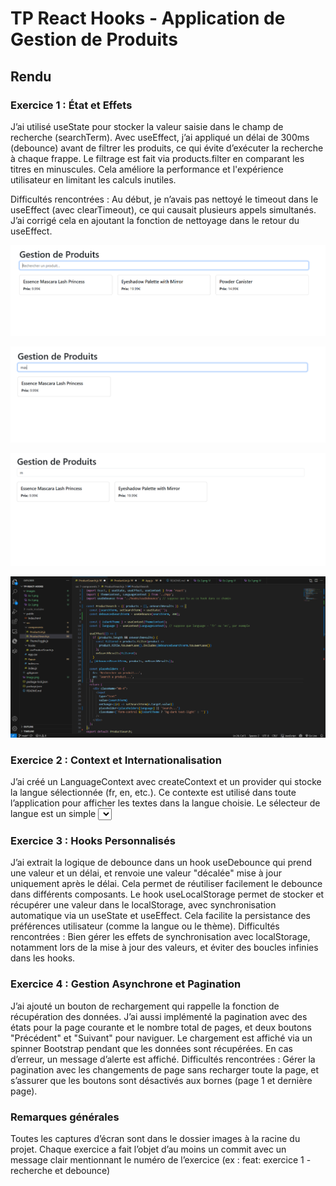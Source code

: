 # TP React Hooks - Application de Gestion de Produits
## Rendu

### Exercice 1 : État et Effets 
J’ai utilisé useState pour stocker la valeur saisie dans le champ de recherche (searchTerm). Avec useEffect, j’ai appliqué un délai de 300ms (debounce) avant de filtrer les produits, ce qui évite d’exécuter la recherche à chaque frappe. Le filtrage est fait via products.filter en comparant les titres en minuscules.
Cela améliore la performance et l'expérience utilisateur en limitant les calculs inutiles.

Difficultés rencontrées :
Au début, je n’avais pas nettoyé le timeout dans le useEffect (avec clearTimeout), ce qui causait plusieurs appels simultanés. J’ai corrigé cela en ajoutant la fonction de nettoyage dans le retour du useEffect.

![alt text](<images/Ex 1.png>)

![alt text](<images/Ex 2.png>)

![alt text](<images/Ex 3.png>)

![alt text](<images/Ex 4.png>)

### Exercice 2 : Context et Internationalisation
J’ai créé un LanguageContext avec createContext et un provider qui stocke la langue sélectionnée (fr, en, etc.). Ce contexte est utilisé dans toute l’application pour afficher les textes dans la langue choisie.
Le sélecteur de langue est un simple <select> dans le header qui met à jour la langue dans le contexte. Les composants utilisent ensuite useContext(LanguageContext) pour afficher les textes traduits.
Difficultés rencontrées :
La gestion des traductions dans tous les composants demande de bien passer le contexte. Au début, certains composants n’étaient pas mis à jour car ils ne consommaient pas correctement le contexte.

### Exercice 3 : Hooks Personnalisés
J’ai extrait la logique de debounce dans un hook useDebounce qui prend une valeur et un délai, et renvoie une valeur "décalée" mise à jour uniquement après le délai. Cela permet de réutiliser facilement le debounce dans différents composants.
Le hook useLocalStorage permet de stocker et récupérer une valeur dans le localStorage, avec synchronisation automatique via un useState et useEffect. Cela facilite la persistance des préférences utilisateur (comme la langue ou le thème).
Difficultés rencontrées :
Bien gérer les effets de synchronisation avec localStorage, notamment lors de la mise à jour des valeurs, et éviter des boucles infinies dans les hooks.

### Exercice 4 : Gestion Asynchrone et Pagination
J’ai ajouté un bouton de rechargement qui rappelle la fonction de récupération des données. J’ai aussi implémenté la pagination avec des états pour la page courante et le nombre total de pages, et deux boutons "Précédent" et "Suivant" pour naviguer.
Le chargement est affiché via un spinner Bootstrap pendant que les données sont récupérées. En cas d’erreur, un message d’alerte est affiché.
Difficultés rencontrées :
Gérer la pagination avec les changements de page sans recharger toute la page, et s’assurer que les boutons sont désactivés aux bornes (page 1 et dernière page).

### Remarques générales
Toutes les captures d’écran sont dans le dossier images à la racine du projet.
Chaque exercice a fait l’objet d’au moins un commit avec un message clair mentionnant le numéro de l’exercice (ex : feat: exercice 1 - recherche et debounce)
